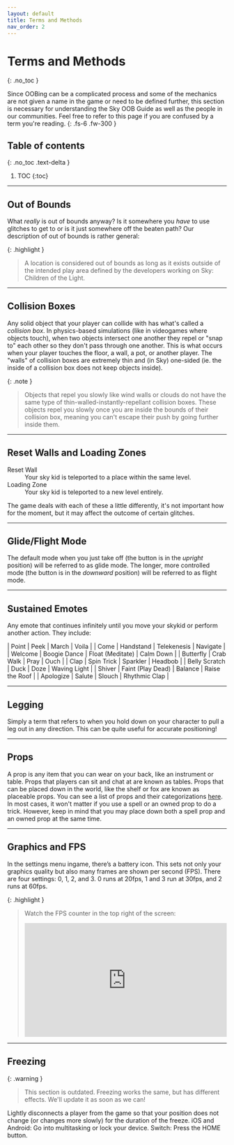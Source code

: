 ```yaml
---
layout: default
title: Terms and Methods
nav_order: 2
---
```


# Terms and Methods
{: .no_toc }

Since OOBing can be a complicated process and some of the mechanics are not given a name in the game or need to be defined further, this section is necessary for understanding the Sky OOB Guide as well as the people in our communities. Feel free to refer to this page if you are confused by a term you're reading.
{: .fs-6 .fw-300 }

## Table of contents
{: .no_toc .text-delta }

1. TOC
{:toc}

---

## Out of Bounds
What *really* is out of bounds anyway? Is it somewhere you *have* to use glitches to get to or is it just somewhere off the beaten path? Our description of out of bounds is rather general:

{: .highlight }
> A location is considered out of bounds as long as it exists outside of the intended play area defined by the developers working on Sky: Children of the Light.

---

## Collision Boxes

Any solid object that your player can collide with has what's called a *collision box*. In physics-based simulations (like in videogames where objects touch), when two objects intersect one another they repel or "snap to" each other so they don't pass through one another. This is what occurs when your player touches the floor, a wall, a pot, or another player. The "walls" of collision boxes are extremely thin and (in Sky) one-sided (ie. the inside of a collision box does not keep objects inside).

{: .note }
> Objects that repel you slowly like wind walls or clouds do not have the same type of thin-walled-instantly-repellant collision boxes. These objects repel you slowly once you are inside the bounds of their collision box, meaning you can't escape their push by going further inside them.

---

## Reset Walls and Loading Zones

<dl>
  <dt>Reset Wall</dt>
  <dd>Your sky kid is teleported to a place within the same level.</dd>
  <dt>Loading Zone</dt>
  <dd>Your sky kid is teleported to a new level entirely.</dd>
</dl>

The game deals with each of these a little differently, it's not important how for the moment, but it may affect the outcome of certain glitches.

---

## Glide/Flight Mode

The default mode when you just take off (the button is in the *upright* position) will be referred to as glide mode. The longer, more controlled mode (the button is in the *downward* position) will be referred to as flight mode.

---

## Sustained Emotes

Any emote that continues infinitely until you move your skykid or perform another action. They include:

| Point             | Peek              | March             | Voila             |
| Come              | Handstand         | Telekenesis       | Navigate          |
| Welcome           | Boogie Dance      | Float (Meditate)  | Calm Down         |
| Butterfly         | Crab Walk         | Pray              | Ouch              |
| Clap              | Spin Trick        | Sparkler          | Headbob           |
| Belly Scratch     | Duck              | Doze              | Waving Light      |
| Shiver            | Faint (Play Dead) | Balance           | Raise the Roof    |
| Apologize         | Salute            | Slouch            | Rhythmic Clap     |

---

## Legging

Simply a term that refers to when you hold down on your character to pull a leg out in any direction. This can be quite useful for accurate positioning!

---

## Props

A prop is any item that you can wear on your back, like an instrument or table. Props that players can sit and chat at are known as tables. Props that can be placed down in the world, like the shelf or fox are known as placeable props. You can see a list of props and their categorizations [here](https://sky-children-of-the-light.fandom.com/wiki/Props#Availability_Legend). In most cases, it won't matter if you use a spell or an owned prop to do a trick. However, keep in mind that you may place down both a spell prop and an owned prop at the same time.

---

## Graphics and FPS

In the settings menu ingame, there’s a battery icon. This sets not only your graphics quality but also many frames are shown per second (FPS). There are four settings: 0, 1, 2, and 3. 0 runs at 20fps, 1 and 3 run at 30fps, and 2 runs at 60fps.

{: .highlight }
> Watch the FPS counter in the top right of the screen:
> <div style="width:100%;height:0px;position:relative;padding-bottom:56.250%;"><iframe src="https://streamable.com/e/9x7k08?loop=0" frameborder="0" width="100%" height="100%" allowfullscreen style="width:100%;height:100%;position:absolute;left:0px;top:0px;overflow:hidden;"></iframe></div>

---

## Freezing

{: .warning }
> This section is outdated. Freezing works the same, but has different effects. We'll update it as soon as we can!

Lightly disconnects a player from the game so that your position does not change (or changes more slowly) for the duration of the freeze.
iOS and Android: Go into multitasking or lock your device.
Switch: Press the HOME button.